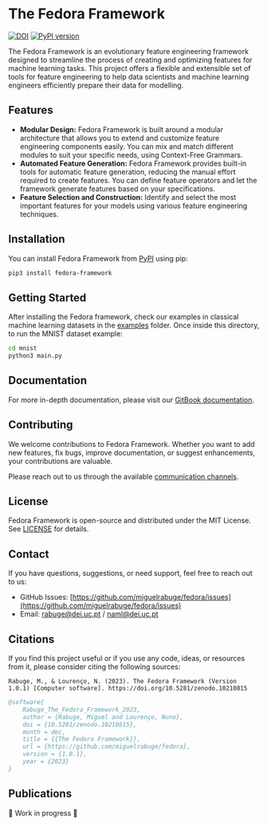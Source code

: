 # The Fedora Framework

[![DOI](https://zenodo.org/badge/DOI/10.5281/zenodo.10210815.svg)](https://doi.org/10.5281/zenodo.10210815)
[![PyPI version](https://badge.fury.io/py/fedora-framework.svg)](https://badge.fury.io/py/fedora-framework)

The Fedora Framework is an evolutionary feature engineering framework designed to streamline the process of creating and optimizing features for machine learning tasks. This project offers a flexible and extensible set of tools for feature engineering to help data scientists and machine learning engineers efficiently prepare their data for modelling.

## Features

* **Modular Design:** Fedora Framework is built around a modular architecture that allows you to extend and customize feature engineering components easily. You can mix and match different modules to suit your specific needs, using Context-Free Grammars.
* **Automated Feature Generation:** Fedora Framework provides built-in tools for automatic feature generation, reducing the manual effort required to create features. You can define feature operators and let the framework generate features based on your specifications.
* **Feature Selection and Construction:** Identify and select the most important features for your models using various feature engineering techniques.

## Installation

You can install Fedora Framework from [PyPI](https://pypi.org/project/fedora-framework/) using pip:

```bash
pip3 install fedora-framework
```

## Getting Started

After installing the Fedora framework, check our examples in classical machine learning datasets in the [examples](https://github.com/miguelrabuge/fedora/tree/main/examples) folder. Once inside this directory, to run the MNIST dataset example:

```bash
cd mnist
python3 main.py
```

## Documentation

For more in-depth documentation, please visit our [GitBook documentation](https://miguelrabuge.gitbook.io/fedora/).

## Contributing

We welcome contributions to Fedora Framework. Whether you want to add new features, fix bugs, improve documentation, or suggest enhancements, your contributions are valuable.

Please reach out to us through the available [communication channels](./#contact).

## License

Fedora Framework is open-source and distributed under the MIT License. See [LICENSE](../LICENSE/) for details.

## Contact

If you have questions, suggestions, or need support, feel free to reach out to us:

* GitHub Issues: [https://github.com/miguelrabuge/fedora/issues](https://github.com/miguelrabuge/fedora/issues)
* Email: [rabuge@dei.uc.pt](mailto:rabuge@dei.uc.pt) / [naml@dei.uc.pt](mailto:naml@dei.uc.pt)

## Citations

If you find this project useful or if you use any code, ideas, or resources from it, please consider citing the following sources:

```
Rabuge, M., & Lourenço, N. (2023). The Fedora Framework (Version 1.0.1) [Computer software]. https://doi.org/10.5281/zenodo.10210815
```

```bibtex
@software{
    Rabuge_The_Fedora_Framework_2023,
    author = {Rabuge, Miguel and Lourenço, Nuno},
    doi = {10.5281/zenodo.10210815},
    month = dec,
    title = {{The Fedora Framework}},
    url = {https://github.com/miguelrabuge/fedora},
    version = {1.0.1},
    year = {2023}
}
```

## Publications

🚧 Work in progress 🚧